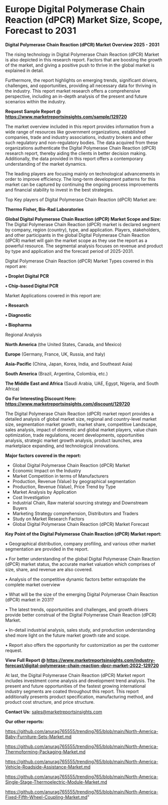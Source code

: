 # Europe Digital Polymerase Chain Reaction (dPCR) Market Size, Scope, Forecast to 2031

<Strong> Digital Polymerase Chain Reaction (dPCR) Market Overview 2025 - 2031</strong>

The rising technology in Digital Polymerase Chain Reaction (dPCR) Market is also depicted in this research report. Factors that are boosting the growth of the market, and giving a positive push to thrive in the global market is explained in detail.

Furthermore, the report highlights on emerging trends, significant drivers, challenges, and opportunities, providing all necessary data for thriving in the industry. This report market research offers a comprehensive perspective, including an in-depth analysis of the present and future scenarios within the industry.

<strong>Request Sample Report @ <a href=https://www.marketreportsinsights.com/sample/129720>https://www.marketreportsinsights.com/sample/129720</a></strong>

The market overview included in this report provides information from a wide range of resources like government organizations, established companies, trade and industry associations, industry brokers and other such regulatory and non-regulatory bodies. The data acquired from these organizations authenticate the Digital Polymerase Chain Reaction (dPCR) research report, thereby aiding the clients in better decision making. Additionally, the data provided in this report offers a contemporary understanding of the market dynamics.

The leading players are focusing mainly on technological advancements in order to improve efficiency. The long-term development patterns for this market can be captured by continuing the ongoing process improvements and financial stability to invest in the best strategies.

Top Key players of Digital Polymerase Chain Reaction (dPCR) Market are:

<strong>Thermo Fisher, Bio-Rad Laboratories</strong>

<strong><b>Global Digital Polymerase Chain Reaction (dPCR) Market Scope and Size:</b></strong>
The Digital Polymerase Chain Reaction (dPCR) market is declared segment by company, region (country), type, and application. Players, stakeholders, and other participants in the global Digital Polymerase Chain Reaction (dPCR) market will gain the market scope as they use the report as a powerful resource. The segmental analysis focuses on revenue and product by type and application and the forecast period of 2025-2031.

Digital Polymerase Chain Reaction (dPCR) Market Types covered in this report are:

<strong>• Droplet Digital PCR

• Chip-based Digital PCR</strong>

Market Applications covered in this report are:

<strong>• Research

• Diagnostic

• Biopharma</strong> 

Regional Analysis

<strong>North America</strong> (the United States, Canada, and Mexico)

<strong>Europe</strong> (Germany, France, UK, Russia, and Italy)

<strong>Asia-Pacific</strong> (China, Japan, Korea, India, and Southeast Asia)

<strong>South America</strong> (Brazil, Argentina, Colombia, etc.)

<strong>The Middle East and Africa</strong> (Saudi Arabia, UAE, Egypt, Nigeria, and South Africa)

<strong>Go For Interesting Discount Here: <a href=https://www.marketreportsinsights.com/discount/129720>https://www.marketreportsinsights.com/discount/129720</a></strong>

The Digital Polymerase Chain Reaction (dPCR) market report provides a detailed analysis of global market size, regional and country-level market size, segmentation market growth, market share, competitive Landscape, sales analysis, impact of domestic and global market players, value chain optimization, trade regulations, recent developments, opportunities analysis, strategic market growth analysis, product launches, area marketplace expanding, and technological innovations.

<strong><b>Major factors covered in the report:</b></strong>
<ul>
  <li>Global Digital Polymerase Chain Reaction (dPCR) Market </li>
  <li>Economic Impact on the Industry</li>
  <li>Market Competition in terms of Manufacturers</li>
  <li>Production, Revenue (Value) by geographical segmentation</li>
  <li>Production, Revenue (Value), Price Trend by Type</li>
  <li>Market Analysis by Application</li>
  <li>Cost Investigation</li>
  <li>Industrial Chain, Raw material sourcing strategy and Downstream Buyers</li>
  <li>Marketing Strategy comprehension, Distributors and Traders</li>
  <li>Study on Market Research Factors</li>
  <li>Global Digital Polymerase Chain Reaction (dPCR) Market Forecast</li>
</ul>

<strong><b>Key Point of the Digital Polymerase Chain Reaction (dPCR) Market report:</b></strong>

• Geographical distribution, company profiling, and various other market segmentation are provided in the report.

• For better understanding of the global Digital Polymerase Chain Reaction (dPCR) market status, the accurate market valuation which comprises of size, share, and revenue are also covered.

• Analysis of the competitive dynamic factors better extrapolate the complete market overview

• What will be the size of the emerging Digital Polymerase Chain Reaction (dPCR) market in 2031?

• The latest trends, opportunities and challenges, and growth drivers provide better construal of the Digital Polymerase Chain Reaction (dPCR) Market.

• In-detail industrial analysis, sales study, and production understanding shed more light on the future market growth rate and scope.

• Report also offers the opportunity for customization as per the customer request.

<strong><b>View Full Report @ <a href=https://www.marketreportsinsights.com/industry-forecast/digital-polymerase-chain-reaction-dpcr-market-2022-129720>https://www.marketreportsinsights.com/industry-forecast/digital-polymerase-chain-reaction-dpcr-market-2022-129720</a></b></strong>


At last, the Digital Polymerase Chain Reaction (dPCR) Market report includes investment come analysis and development trend analysis. The present and future opportunities of the fastest growing international industry segments are coated throughout this report. This report additionally presents product specification, manufacturing method, and product cost structure, and price structure.

<strong>Contact Us:</strong>
sales@marketreportsinsights.com

<strong>Our other reports:</strong>

<a href=https://github.com/anurag765555/trending765/blob/main/North-America-Baby-Furniture-Sets-Market.md>https://github.com/anurag765555/trending765/blob/main/North-America-Baby-Furniture-Sets-Market.md</a>

<a href=https://github.com/anurag765555/trending765/blob/main/North-America-Thermoforming-Packaging-Market.md>https://github.com/anurag765555/trending765/blob/main/North-America-Thermoforming-Packaging-Market.md</a>

<a href=https://github.com/anurag765555/trending765/blob/main/North-America-Vehicle-Roadside-Assistance-Market.md>https://github.com/anurag765555/trending765/blob/main/North-America-Vehicle-Roadside-Assistance-Market.md</a>

<a href=https://github.com/anurag765555/trending765/blob/main/North-America-Single-Stage-Thermoelectric-Module-Market.md>https://github.com/anurag765555/trending765/blob/main/North-America-Single-Stage-Thermoelectric-Module-Market.md</a>

<a href=https://github.com/anurag765555/trending765/blob/main/North-America-Fixed-Fifth-Wheel-Coupling-Market.md>https://github.com/anurag765555/trending765/blob/main/North-America-Fixed-Fifth-Wheel-Coupling-Market.md</a>"

